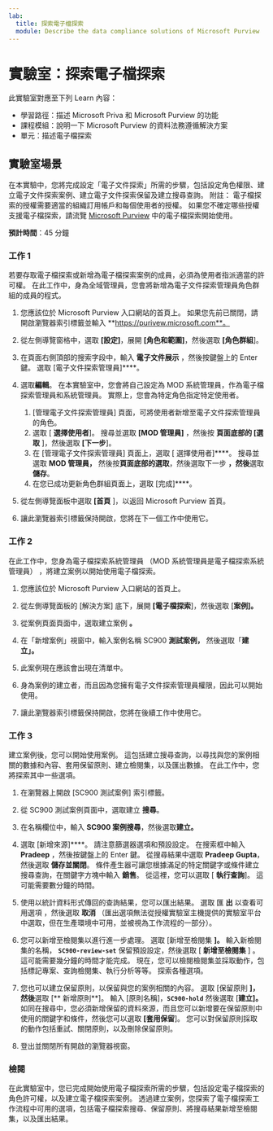 ```yaml
---
lab:
  title: 探索電子檔探索
  module: Describe the data compliance solutions of Microsoft Purview
---
```


# 實驗室：探索電子檔探索

此實驗室對應至下列 Learn 內容：

- 學習路徑：描述 Microsoft Priva 和 Microsoft Purview 的功能
- 課程模組：說明一下 Microsoft Purview 的資料法務遵循解決方案
- 單元：描述電子檔探索

## 實驗室場景

在本實驗中，您將完成設定「電子文件探索」所需的步驟，包括設定角色權限、建立電子文件探索案例、建立電子文件探索保留及建立搜尋查詢。  附註： 電子檔探索的授權需要適當的組織訂用帳戶和每個使用者的授權。 如果您不確定哪些授權支援電子檔探索，請流覽 [Microsoft Purview](https://docs.microsoft.com/microsoft-365/compliance/get-started-core-ediscovery?view=o365-worldwide) 中的電子檔探索開始使用。

**預計時間**：45 分鐘

### 工作 1

若要存取電子檔探索或新增為電子檔探索案例的成員，必須為使用者指派適當的許可權。 在此工作中，身為全域管理員，您會將新增為電子文件探索管理員角色群組的成員的程式。

1. 您應該位於 Microsoft Purview 入口網站的首頁上。  如果您先前已關閉，請開啟瀏覽器索引標籤並輸入 **https://purivew.microsoft.com**。

1. 從左側導覽窗格中，選取 **[設定]**，展開 **[角色和範圍]**，然後選取 **[角色群組**]。

1. 在頁面右側頂部的搜索字段中，輸入 **電子文件展示** ，然後按鍵盤上的 Enter 鍵。  選取 [電子文件探索管理員]****。

1. 選取**編輯**。 在本實驗室中，您會將自己設定為 MOD 系統管理員，作為電子檔探索管理員和系統管理員。  實際上，您會為特定角色指定特定使用者。
    1. [管理電子文件探索管理員] 頁面，可將使用者新增至電子文件探索管理員的角色。
    1. 選取 [ **選擇使用者**]。 搜尋並選取 **[MOD 管理員]** ，然後按 **頁面底部的 [選取** ]，然後選取 **[下一步**]。
    1. 在 [管理電子文件探索管理員] 頁面上，選取 [ 選擇使用者]****。 搜尋並選取 **MOD 管理員，** 然後按**頁面底部的選取**，然後選取下一步 **，然後**選取**儲存**。
    1. 在您已成功更新角色群組頁面上，選取 [完成]****。

1. 從左側導覽面板中選取 **[首頁** ]，以返回 Microsoft Purview 首頁。

1. 讓此瀏覽器索引標籤保持開啟，您將在下一個工作中使用它。

### 工作 2

在此工作中，您身為電子檔探索系統管理員 （MOD 系統管理員是電子檔探索系統管理員） ，將建立案例以開始使用電子檔探索。

1. 您應該位於 Microsoft Purview 入口網站的首頁上。

1. 從左側導覽面板的 [解決方案] 底下，展開 **[電子檔探索**]，然後選取 [**案例]。**

1. 從案例頁面頁面中，選取建立案例 **。**

1. 在「新增案例」視窗中，輸入案例名稱 SC900 **測試案例，** 然後選取「**建立」。**

1. 此案例現在應該會出現在清單中。

1. 身為案例的建立者，而且因為您擁有電子文件探索管理員權限，因此可以開始使用。  

1. 讓此瀏覽器索引標籤保持開啟，您將在後續工作中使用它。

### 工作 3

建立案例後，您可以開始使用案例。  這包括建立搜尋查詢，以尋找與您的案例相關的數據和內容、套用保留原則、建立檢閱集，以及匯出數據。 在此工作中，您將探索其中一些選項。

1. 在瀏覽器上開啟 [SC900 測試案例] 索引標籤。

1. 從 SC900 測試案例頁面中，選取建立  **搜尋**。

1. 在名稱欄位中，輸入 **SC900 案例搜尋**，然後選取**建立。**

1. 選取 [新增來源]****。 請注意篩選器選項和預設設定。 在搜索框中輸入 **Pradeep** ，然後按鍵盤上的 Enter 鍵。 從搜尋結果中選取 **Pradeep Gupta**，然後選取 **儲存並關閉**。 條件產生器可讓您根據滿足的特定關鍵字或條件建立搜尋查詢，在關鍵字方塊中輸入 **銷售**。 從這裡，您可以選取 [ **執行查詢**]。  這可能需要數分鐘的時間。

1. 使用以統計資料形式傳回的查詢結果，您可以匯出結果。  選取 匯 **出** 以查看可用選項 ，然後選取 **取消** （匯出選項無法從授權實驗室主機提供的實驗室平台中選取，但在生產環境中可用，並被視為工作流程的一部分）。

1. 您可以新增至檢閱集以進行進一步處理。  選取 [新增至檢閱集 **]。** 輸入新檢閱集的名稱， **`SC900-review-set`** 保留預設設定，然後選取 [ **新增至檢閱集** ] 。  這可能需要幾分鐘的時間才能完成。  現在，您可以檢閱檢閱集並採取動作，包括標記專案、查詢檢閱集、執行分析等等。  探索各種選項。

1. 您也可以建立保留原則，以保留與您的案例相關的內容。 選取 [保留原則 **]，然後**選取 [** 新增原則**]。  輸入 [原則名稱]，**`SC900-hold`** 然後選取 [**建立]。**  如同在搜尋中，您必須新增保留的資料來源，而且您可以新增要在保留原則中使用的關鍵字和條件，然後您可以選取 **[套用保留**]。  您可以對保留原則採取的動作包括重試、關閉原則，以及刪除保留原則。

1. 登出並關閉所有開啟的瀏覽器視窗。

### 檢閱

在此實驗室中，您已完成開始使用電子檔探索所需的步驟，包括設定電子檔探索的角色許可權，以及建立電子檔探索案例。  透過建立案例，您探索了電子檔探索工作流程中可用的選項，包括電子檔探索搜尋、保留原則、將搜尋結果新增至檢閱集，以及匯出結果。

